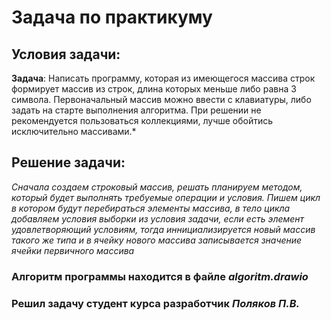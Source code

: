 # Задача по практикуму

## Условия задачи:
**Задача**: Написать программу, которая из имеющегося массива строк формирует массив из строк, длина которых меньше либо равна 3 символа. Первоначальный массив можно ввести с клавиатуры, либо задать на старте выполнения алгоритма. При решении не рекомендуется пользоваться коллекциями, лучше обойтись исключительно массивами.*

## Решение задачи:
*Сначала создаем строковый массив, решать планируем методом, который будет выполнять требуемые операции и условия.
Пишем цикл в котором будут перебираться элементы массива, в тело цикла добавляем условия выборки из условия задачи, если есть элемент удовлетворяющий условиям, тогда иннициализируется новый массив такого же типа и в ячейку нового массива записывается значение ячейки первичного массива*
### Алгоритм программы находится в файле *algoritm.drawio*

### Решил задачу студент курса разработчик *Поляков П.В.*

